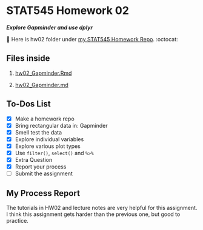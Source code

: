 # STAT545 Homework 02

_**Explore Gapminder and use dplyr**_

:round_pushpin: Here is hw02 folder under [my STAT545 Homework Repo](https://github.com/xinmiaow/STAT545-hw-Wang-Xinmiao). :octocat:

## Files inside

1. [hw02_Gapminder.Rmd](https://github.com/xinmiaow/STAT545-hw-Wang-Xinmiao/blob/master/hw02/hw02_Gapminder.Rmd)

3. [hw02_Gapminder.md](https://github.com/xinmiaow/STAT545-hw-Wang-Xinmiao/blob/master/hw02/hw02_Gapminder.md)


## To-Dos List

- [X] Make a homework repo
- [X] Bring rectangular data in: Gapminder
- [X] Smell test the data
- [X] Explore individual variables
- [X] Explore various plot types
- [X] Use `filter()`, `select()` and `%>%`
- [X] Extra Question
- [X] Report your process
- [ ] Submit the assignment

## My Process Report

The tutorials in HW02 and lecture notes are very helpful for this assignment. I think this assignment gets harder than the previous one, but good to practice.




